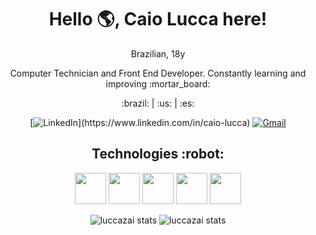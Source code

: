 <div align='center'>
  <h1>Hello 🌎, Caio Lucca here!</h1>
  <p>Brazilian, 18y</p>
  <p>Computer Technician and Front End Developer. Constantly learning and improving :mortar_board:</p>
  <p> :brazil: | :us: | :es: </p>

[![LinkedIn](https://img.shields.io/badge/LinkedIn-0077B5?style=for-the-badge&logo=linkedin&logoColor=white")](https://www.linkedin.com/in/caio-lucca)
[![Gmail](https://img.shields.io/badge/Gmail-D14836?style=for-the-badge&logo=gmail&logoColor=white)](mailto:caiolucca.ti@gmail.com)
</div>

<div align='center'>
  <h2>Technologies :robot:</h2>
  <p align='center'>
    <a href="https://www.w3schools.com/html/" target="_blank"><img src="https://cdn.icon-icons.com/icons2/2107/PNG/512/file_type_html_icon_130541.png" style="width: 50px; height: 50px"></a>
    <a href="https://www.w3schools.com/css/" target="_blank"><img src="https://cdn.icon-icons.com/icons2/2107/PNG/512/file_type_css_icon_130661.png" style="width: 50px; height: 50px"></a>
    <a href="https://tailwindcss.com/" target="_blank"><img src="https://cdn.icon-icons.com/icons2/2107/PNG/512/file_type_tailwind_icon_130128.png" style="width: 50px; height: 50px"></a>
    <a href="https://www.javascript.com/" target="_blank"><img src="https://cdn.icon-icons.com/icons2/2415/PNG/512/javascript_original_logo_icon_146455.png" style="width: 50px; height: 50px"></a>
    <a href="https://vuejs.org/" target="_blank"><img src="https://cdn.icon-icons.com/icons2/2107/PNG/512/file_type_vue_icon_130078.png" style="width: 50px; height: 50px"></a>
  </p>
</div>

<div align='center'>
  <img src="https://github-readme-stats-ten-self.vercel.app/api?username=luccazai&count_private=true&show_icons=true&theme=dark" alt="luccazai stats"/>
  <img src="https://github-readme-stats-ten-self.vercel.app/api/top-langs/?username=luccazai&theme=dark&layout=compact&count_private=true&show_icons=true&include_all_commits=true" alt="luccazai stats"/>
</div>
